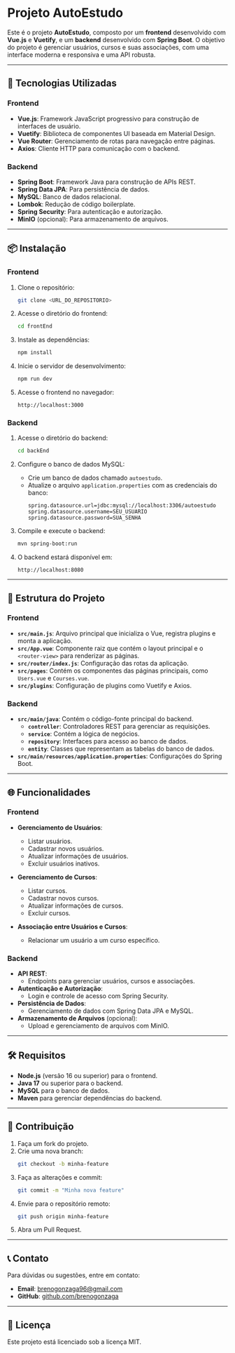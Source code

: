 # Projeto AutoEstudo

Este é o projeto **AutoEstudo**, composto por um **frontend** desenvolvido com **Vue.js** e **Vuetify**, e um **backend** desenvolvido com **Spring Boot**. O objetivo do projeto é gerenciar usuários, cursos e suas associações, com uma interface moderna e responsiva e uma API robusta.

---

## 🚀 Tecnologias Utilizadas

### **Frontend**
- **Vue.js**: Framework JavaScript progressivo para construção de interfaces de usuário.
- **Vuetify**: Biblioteca de componentes UI baseada em Material Design.
- **Vue Router**: Gerenciamento de rotas para navegação entre páginas.
- **Axios**: Cliente HTTP para comunicação com o backend.

### **Backend**
- **Spring Boot**: Framework Java para construção de APIs REST.
- **Spring Data JPA**: Para persistência de dados.
- **MySQL**: Banco de dados relacional.
- **Lombok**: Redução de código boilerplate.
- **Spring Security**: Para autenticação e autorização.
- **MinIO** (opcional): Para armazenamento de arquivos.

---

## 📦 Instalação

### **Frontend**
1. Clone o repositório:
   ```bash
   git clone <URL_DO_REPOSITORIO>
   ```

2. Acesse o diretório do frontend:
   ```bash
   cd frontEnd
   ```

3. Instale as dependências:
   ```bash
   npm install
   ```

4. Inicie o servidor de desenvolvimento:
   ```bash
   npm run dev
   ```

5. Acesse o frontend no navegador:
   ```
   http://localhost:3000
   ```

### **Backend**
1. Acesse o diretório do backend:
   ```bash
   cd backEnd
   ```

2. Configure o banco de dados MySQL:
   - Crie um banco de dados chamado `autoestudo`.
   - Atualize o arquivo `application.properties` com as credenciais do banco:
     ```properties
     spring.datasource.url=jdbc:mysql://localhost:3306/autoestudo
     spring.datasource.username=SEU_USUARIO
     spring.datasource.password=SUA_SENHA
     ```

3. Compile e execute o backend:
   ```bash
   mvn spring-boot:run
   ```

4. O backend estará disponível em:
   ```
   http://localhost:8080
   ```

---

## 📂 Estrutura do Projeto

### **Frontend**
- **`src/main.js`**: Arquivo principal que inicializa o Vue, registra plugins e monta a aplicação.
- **`src/App.vue`**: Componente raiz que contém o layout principal e o `<router-view>` para renderizar as páginas.
- **`src/router/index.js`**: Configuração das rotas da aplicação.
- **`src/pages`**: Contém os componentes das páginas principais, como `Users.vue` e `Courses.vue`.
- **`src/plugins`**: Configuração de plugins como Vuetify e Axios.

### **Backend**
- **`src/main/java`**: Contém o código-fonte principal do backend.
  - **`controller`**: Controladores REST para gerenciar as requisições.
  - **`service`**: Contém a lógica de negócios.
  - **`repository`**: Interfaces para acesso ao banco de dados.
  - **`entity`**: Classes que representam as tabelas do banco de dados.
- **`src/main/resources/application.properties`**: Configurações do Spring Boot.

---

## 🌐 Funcionalidades

### **Frontend**
- **Gerenciamento de Usuários**:
  - Listar usuários.
  - Cadastrar novos usuários.
  - Atualizar informações de usuários.
  - Excluir usuários inativos.

- **Gerenciamento de Cursos**:
  - Listar cursos.
  - Cadastrar novos cursos.
  - Atualizar informações de cursos.
  - Excluir cursos.

- **Associação entre Usuários e Cursos**:
  - Relacionar um usuário a um curso específico.

### **Backend**
- **API REST**:
  - Endpoints para gerenciar usuários, cursos e associações.
- **Autenticação e Autorização**:
  - Login e controle de acesso com Spring Security.
- **Persistência de Dados**:
  - Gerenciamento de dados com Spring Data JPA e MySQL.
- **Armazenamento de Arquivos** (opcional):
  - Upload e gerenciamento de arquivos com MinIO.

---

## 🛠️ Requisitos

- **Node.js** (versão 16 ou superior) para o frontend.
- **Java 17** ou superior para o backend.
- **MySQL** para o banco de dados.
- **Maven** para gerenciar dependências do backend.

---

## 🤝 Contribuição

1. Faça um fork do projeto.
2. Crie uma nova branch:
   ```bash
   git checkout -b minha-feature
   ```
3. Faça as alterações e commit:
   ```bash
   git commit -m "Minha nova feature"
   ```
4. Envie para o repositório remoto:
   ```bash
   git push origin minha-feature
   ```
5. Abra um Pull Request.

---

## 📞 Contato

Para dúvidas ou sugestões, entre em contato:

- **Email**: brenogonzaga96@gmail.com
- **GitHub**: [github.com/brenogonzaga](https://github.com/brenogonzaga)

---

## 📜 Licença

Este projeto está licenciado sob a licença MIT.